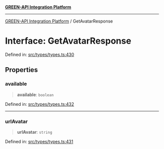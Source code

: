 [**GREEN-API Integration Platform**](../README.md)

***

[GREEN-API Integration Platform](../globals.md) / GetAvatarResponse

# Interface: GetAvatarResponse

Defined in: [src/types/types.ts:430](https://github.com/green-api/greenapi-integration/blob/20ab1c18eae4ff2cd48cede03d005dd7127abc0b/src/types/types.ts#L430)

## Properties

### available

> **available**: `boolean`

Defined in: [src/types/types.ts:432](https://github.com/green-api/greenapi-integration/blob/20ab1c18eae4ff2cd48cede03d005dd7127abc0b/src/types/types.ts#L432)

***

### urlAvatar

> **urlAvatar**: `string`

Defined in: [src/types/types.ts:431](https://github.com/green-api/greenapi-integration/blob/20ab1c18eae4ff2cd48cede03d005dd7127abc0b/src/types/types.ts#L431)
